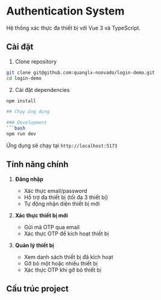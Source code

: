 # Authentication System

Hệ thống xác thực đa thiết bị với Vue 3 và TypeScript.

## Cài đặt

1. Clone repository
```bash
git clone git@github.com:quanglx-noovado/login-demo.git
cd login-demo
```

2. Cài đặt dependencies
```bash
npm install

## Chạy ứng dụng

### Development
```bash
npm run dev
```
Ứng dụng sẽ chạy tại `http://localhost:5173`


## Tính năng chính

1. **Đăng nhập**
   - Xác thực email/password
   - Hỗ trợ đa thiết bị (tối đa 3 thiết bị)
   - Tự động nhận diện thiết bị mới

2. **Xác thực thiết bị mới**
   - Gửi mã OTP qua email
   - Xác thực OTP để kích hoạt thiết bị

3. **Quản lý thiết bị**
   - Xem danh sách thiết bị đã kích hoạt
   - Gỡ bỏ một hoặc nhiều thiết bị
   - Xác thực OTP khi gỡ bỏ thiết bị

## Cấu trúc project
